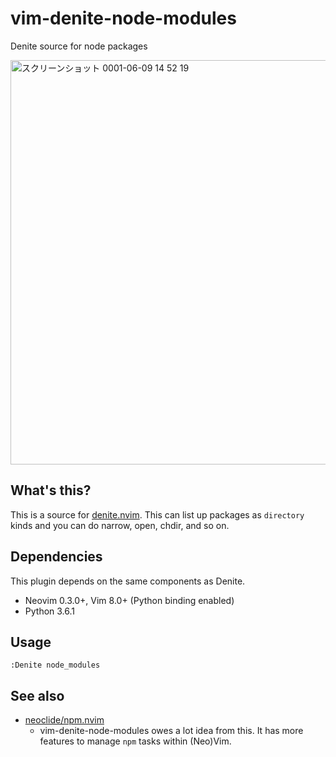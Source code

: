 # vim-denite-node-modules

Denite source for node packages

<img width="647" alt="スクリーンショット 0001-06-09 14 52 19" src="https://user-images.githubusercontent.com/1239245/59155528-5c682e80-8ac6-11e9-8403-eea73baaab11.png">

## What's this?

This is a source for [denite.nvim][]. This can list up packages as `directory`
kinds and you can do narrow, open, chdir, and so on.

[denite.nvim]: https://github.com/Shougo/denite.nvim

## Dependencies

This plugin depends on the same components as Denite.

* Neovim 0.3.0+, Vim 8.0+ (Python binding enabled)
* Python 3.6.1

## Usage

```vim
:Denite node_modules
```

## See also

* [neoclide/npm.nvim](https://github.com/neoclide/npm.nvim)
  - vim-denite-node-modules owes a lot idea from this. It has more features to
    manage `npm` tasks within (Neo)Vim.
